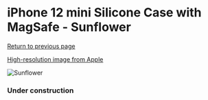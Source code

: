 # iPhone 12 mini Silicone Case with MagSafe - Sunflower

[Return to previous page](/iphone_12)

[High-resolution image from Apple](https://store.storeimages.cdn-apple.com/8756/as-images.apple.com/is/MKTM3?wid=4500&hei=4500&fmt=png)

<div style="width: 384px"><img src="/everysource/MKTM3.png" alt="Sunflower"></div>

### Under construction
